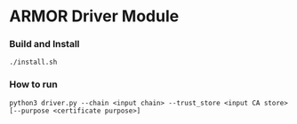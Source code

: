 # ARMOR Driver Module

### Build and Install
`./install.sh`

### How to run
`python3 driver.py --chain <input chain> --trust_store <input CA store> [--purpose <certificate purpose>]`
